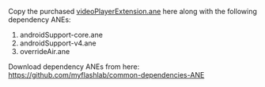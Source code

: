 Copy the purchased [videoPlayerExtension.ane](https://www.myflashlabs.com/product/video-player-ane-adobe-air-native-extension/) here along with the following dependency ANEs:

1. androidSupport-core.ane
1. androidSupport-v4.ane
1. overrideAir.ane

Download dependency ANEs from here: https://github.com/myflashlab/common-dependencies-ANE